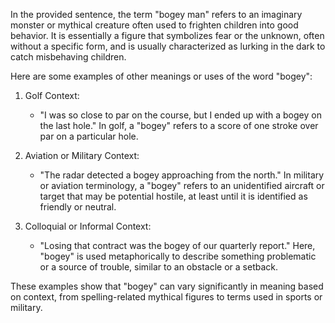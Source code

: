 In the provided sentence, the term "bogey man" refers to an imaginary monster or mythical creature often used to frighten children into good behavior. It is essentially a figure that symbolizes fear or the unknown, often without a specific form, and is usually characterized as lurking in the dark to catch misbehaving children.

Here are some examples of other meanings or uses of the word "bogey":

1. Golf Context:
   - "I was so close to par on the course, but I ended up with a bogey on the last hole."
   In golf, a "bogey" refers to a score of one stroke over par on a particular hole.

2. Aviation or Military Context:
   - "The radar detected a bogey approaching from the north."
   In military or aviation terminology, a "bogey" refers to an unidentified aircraft or target that may be potential hostile, at least until it is identified as friendly or neutral.

3. Colloquial or Informal Context:
   - "Losing that contract was the bogey of our quarterly report."
   Here, "bogey" is used metaphorically to describe something problematic or a source of trouble, similar to an obstacle or a setback.

These examples show that "bogey" can vary significantly in meaning based on context, from spelling-related mythical figures to terms used in sports or military.